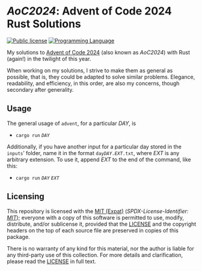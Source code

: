 <!--
  - Copyright (C) 2024 Matheus Fernandes Bigolin <mfrdrbigolin@disroot.org>
  - SPDX-License-Identifier: MIT
  -->

# *AoC2024*: Advent of Code 2024 Rust Solutions

[![Public license](https://img.shields.io/badge/MIT_(Expat)-darkcyan?logo=spdx&logoColor=white)](./LICENSE)
[![Programming Language](https://img.shields.io/badge/Rust_Language-CE422B?logo=Rust&logoColor=white)](https://www.rust-lang.org/)

My solutions to [Advent of Code 2024](https://adventofcode.com/2024) (also known
as *AoC2024*) with Rust (again!) in the twilight of this year.

When working on my solutions, I strive to make them as general as possible, that
is, they could be adapted to solve similar problems.  Elegance, readability, and
efficiency,  in  this  order,  are  also my  concerns,  though  secondary  after
generality.

## Usage

The general usage of `advent`, for a particular *DAY*, is

* `cargo run` *`DAY`*

Additionally,  if you  have another  input for  a particular  day stored  in the
`inputs`’  folder, name  it  in the  format `day`*`DAY`*`.`*`EXT`*`.txt`,  where
*EXT* is  any arbitrary extension.  To use  it, append *EXT*  to the end  of the
command, like this:

* `cargo run` *`DAY`* *`EXT`*

## Licensing

This    repository   is    licensed    with    the   [MIT    (Expat)](./LICENSE)
(*SPDX-License-Identifier: [MIT](https://spdx.org/licenses/MIT.html)*); everyone
with a  copy of this  software is permitted  to use, modify,  distribute, and/or
sublicense it, provided that the  [LICENSE](./LICENSE) and the copyright headers
on the top of each source file are preserved in copies of this package.

There is no warranty of any kind for this material, nor the author is liable for
any third-party  use of  this collection.  For  more details  and clarification,
please read the [LICENSE](./LICENSE) in full text.

